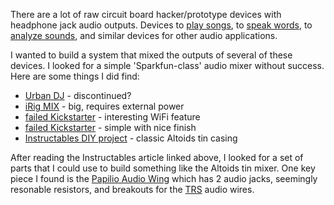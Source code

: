 There are a lot of raw circuit board hacker/prototype devices with headphone jack audio outputs.
Devices to [play songs](https://www.sparkfun.com/products/11029),
to [speak words](https://www.sparkfun.com/products/11711),
to [analyze sounds](https://www.sparkfun.com/products/10306),
and similar devices for other audio applications.

I wanted to build a system that mixed the outputs of several of these devices.
I looked for a simple 'Sparkfun-class' audio mixer without success.
Here are some things I did find:

* [Urban DJ](http://www.cratekings.com/urban-dj-portable-mixtape-cassette-mixer/) - discontinued?
* [iRig MIX](http://www.ikmultimedia.com/products/irigmix/) - big, requires external power
* [failed Kickstarter](https://www.kickstarter.com/projects/132274466/wi-fi-audio-mixer-control-with-smartphones-and-tab) - interesting WiFi feature
* [failed Kickstarter](https://www.kickstarter.com/projects/pepperdecks/pepperdecks-djoclate-ii-pocket-size-music-mixer-0) - simple with nice finish
* [Instructables DIY project](http://www.instructables.com/id/Altoids-Tin-18-Stereo-Mixer/?ALLSTEPS) - classic Altoids tin casing

After reading the Instructables article linked above, I looked for a set of parts that I could use to build something like the Altoids tin mixer.  One key piece I found is the [Papilio Audio Wing](https://www.sparkfun.com/products/11568) which has 2 audio jacks, seemingly resonable resistors, and breakouts for the [TRS](http://en.wikipedia.org/wiki/Phone_connector_(audio)) audio wires.


